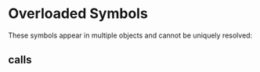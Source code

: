 # Overloaded Symbols

These symbols appear in multiple objects and cannot be uniquely resolved:

## calls

<SymbolRef name="calls" path="index.mdx" objectPath="mirascope.llm.calls" />
<SymbolRef name="calls" path="calls.mdx" objectPath="mirascope.llm.calls.calls" />
